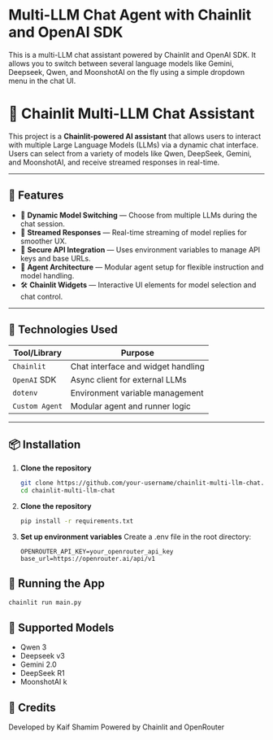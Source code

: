 # Multi-LLM Chat Agent with Chainlit and OpenAI SDK 
 
This is a multi-LLM chat assistant powered by Chainlit and OpenAI SDK. It allows you to switch between several language models like Gemini, Deepseek, Qwen, and MoonshotAI on the fly using a simple dropdown menu in the chat UI.

# 🌟 Chainlit Multi-LLM Chat Assistant

This project is a **Chainlit-powered AI assistant** that allows users to interact with multiple Large Language Models (LLMs) via a dynamic chat interface. Users can select from a variety of models like Qwen, DeepSeek, Gemini, and MoonshotAI, and receive streamed responses in real-time.

---
   
## 🚀 Features

- 🔄 **Dynamic Model Switching** — Choose from multiple LLMs during the chat session.
- 💬 **Streamed Responses** — Real-time streaming of model replies for smoother UX.
- 🔐 **Secure API Integration** — Uses environment variables to manage API keys and base URLs.
- 🧠 **Agent Architecture** — Modular agent setup for flexible instruction and model handling.
- 🛠️ **Chainlit Widgets** — Interactive UI elements for model selection and chat control.
        
--- 

## 🧰 Technologies Used

| Tool/Library       | Purpose                                  |
|--------------------|------------------------------------------|
| `Chainlit`         | Chat interface and widget handling       |
| `OpenAI` SDK       | Async client for external LLMs           |
| `dotenv`           | Environment variable management          |
| `Custom Agent`     | Modular agent and runner logic           |

---

## 📦 Installation

1. **Clone the repository**
   ```bash
   git clone https://github.com/your-username/chainlit-multi-llm-chat.git
   cd chainlit-multi-llm-chat
   ```
2. **Clone the repository**
   ```bash
   pip install -r requirements.txt
   ```
3. **Set up environment variables**
   Create a .env file in the root directory:
    ```Env
    OPENROUTER_API_KEY=your_openrouter_api_key
    base_url=https://openrouter.ai/api/v1
## 🧪 Running the App
   ```bash
   chainlit run main.py
   ```
    
 
 ## 🧠 Supported Models
* Qwen 3
* Deepseek v3
* Gemini 2.0
* DeepSeek R1
* MoonshotAI k
## 🙌 Credits
Developed by Kaif Shamim Powered by Chainlit and OpenRouter









